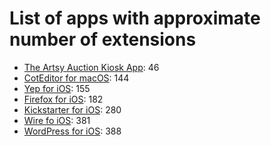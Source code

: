 # List of apps with approximate number of extensions

- [The Artsy Auction Kiosk App](https://github.com/artsy/eidolon:): 46
- [CotEditor for macOS](https://github.com/coteditor/CotEditor):  144
- [Yep for iOS](https://github.com/CatchChat/Yep): 155
- [Firefox for iOS](https://github.com/mozilla-mobile/firefox-ios): 182
- [Kickstarter for iOS](https://github.com/kickstarter/ios-oss): 280
- [Wire fo iOS](https://github.com/wireapp/wire-ios): 381
- [WordPress for iOS](https://github.com/wordpress-mobile/WordPress-iOS): 388